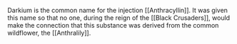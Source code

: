 Darkium is the common name for the injection [[Anthracyllin]]. It was given this name so that no one, during the reign of the [[Black Crusaders]], would make the connection that this substance was derived from the common wildflower, the [[Anthralily]].